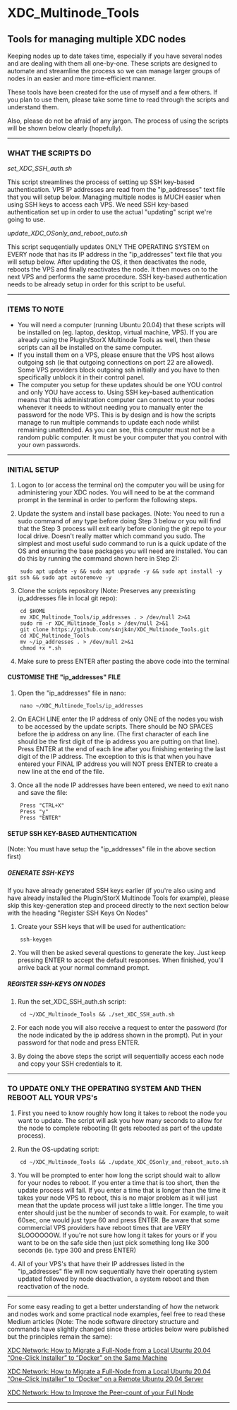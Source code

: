 # XDC_Multinode_Tools
## Tools for managing multiple XDC nodes

Keeping nodes up to date takes time, especially if you have several nodes and are dealing with them all one-by-one. These scripts are designed
to automate and streamline the process so we can manage larger groups of nodes in an easier and more time-efficient manner.

These tools have been created for the use of myself and a few others. If you plan to use them, please take some time to read through the scripts and
understand them.

Also, please do not be afraid of any jargon. The process of using the scripts will be shown below clearly (hopefully).

---

### WHAT THE SCRIPTS DO


_set_XDC_SSH_auth.sh_

This script streamlines the process of setting up SSH key-based authentication. VPS IP addresses are read from the "ip_addresses" text file that you
will setup below. Managing multiple nodes is MUCH easier when using SSH keys to access each VPS. We need SSH key-based authentication set up in order
to use the actual "updating" script we're going to use.


_update_XDC_OSonly_and_reboot_auto.sh_

This script sequqentially updates ONLY THE OPERATING SYSTEM on EVERY node that has its IP address in the "ip_addresses" text file that you will setup
below. After updating the OS, it then deactivates the node, reboots the VPS and finally reactivates the node. It then moves on to the next VPS and
performs the same procedure. SSH key-based authentication needs to be already setup in order for this script to be useful.

---

### ITEMS TO NOTE

* You will need a computer (running Ubuntu 20.04) that these scripts will be installed on (eg. laptop, desktop, virtual machine, VPS). If you are
  already using the Plugin/StorX Multinode Tools as well, then these scripts can all be installed on the same computer. 
* If you install them on a VPS, please ensure that the VPS host allows outgoing ssh (ie that outgoing connections on port 22 are allowed). Some VPS
  providers block outgoing ssh initially and you have to then specifically unblock it in their control panel.
* The computer you setup for these updates should be one YOU control and only YOU have access to. Using SSH key-based authentication means that this
  administration computer can connect to your nodes whenever it needs to without needing you to manually enter the password for the node VPS. This is
  by design and is how the scripts manage to run multiple commands to update each node whilst remaining unattended. As you can see, this computer must
  not be a random public computer. It must be your computer that you control with your own passwords.

---

### INITIAL SETUP

1. Logon to (or access the terminal on) the computer you will be using for administering your XDC nodes. You will need to be at the command prompt
   in the terminal in order to perform the following steps.

2. Update the system and install base packages. (Note: You need to run a sudo command of any type before doing Step 3 below or you will find that the
   Step 3 process will exit early before cloning the git repo to your local drive. Doesn't really matter which command you sudo. The simplest and most
   useful sudo command to run is a quick update of the OS and ensuring the base packages you will need are installed. You can do this by running the
   command shown here in Step 2):

```
    sudo apt update -y && sudo apt upgrade -y && sudo apt install -y git ssh && sudo apt autoremove -y
```

3. Clone the scripts repository (Note: Preserves any preexisting ip_addresses file in local git repo):

```
    cd $HOME
    mv XDC_Multinode_Tools/ip_addresses . > /dev/null 2>&1
    sudo rm -r XDC_Multinode_Tools > /dev/null 2>&1
    git clone https://github.com/s4njk4n/XDC_Multinode_Tools.git
    cd XDC_Multinode_Tools
    mv ~/ip_addresses . > /dev/null 2>&1
    chmod +x *.sh
```
4. Make sure to press ENTER after pasting the above code into the terminal


#### CUSTOMISE THE "ip_addresses" FILE

1. Open the "ip_addresses" file in nano:

```
    nano ~/XDC_Multinode_Tools/ip_addresses
```

2. On EACH LINE enter the IP address of only ONE of the nodes you wish to be accessed by the update scripts. There should be NO SPACES before the ip
   address on any line. (The first character of each line should be the first digit of the ip address you are putting on that line). Press ENTER at the
   end of each line after you finishing entering the last digit of the IP address. The exception to this is that when you have entered your FINAL IP
   address you will NOT press ENTER to create a new line at the end of the file.

3. Once all the node IP addresses have been entered, we need to exit nano and save the file:

```
    Press "CTRL+X" 
    Press "y"
    Press "ENTER"
```


#### SETUP SSH KEY-BASED AUTHENTICATION

(Note: You must have setup the "ip_addresses" file in the above section first)


##### GENERATE SSH-KEYS 

If you have already generated SSH keys earlier (if you're also using and have already installed the Plugin/StorX Multinode Tools for example), please
skip this key-generation step and proceed directly to the next section below with the heading "Register SSH Keys On Nodes"

1. Create your SSH keys that will be used for authentication:

```
    ssh-keygen
```

2. You will then be asked several questions to generate the key. Just keep pressing ENTER to accept the default responses. When finished, you'll
   arrive back at your normal command prompt.


##### REGISTER SSH-KEYS ON NODES

1. Run the set_XDC_SSH_auth.sh script:

```
    cd ~/XDC_Multinode_Tools && ./set_XDC_SSH_auth.sh
```

2. For each node you will also receive a request to enter the password (for the node indicated by the ip address shown in the prompt). Put in
   your password for that node and press ENTER.

3. By doing the above steps the script will sequentially access each node and copy your SSH credentials to it.

---

### TO UPDATE ONLY THE OPERATING SYSTEM AND THEN REBOOT ALL YOUR VPS's

1. First you need to know roughly how long it takes to reboot the node you want to update. The script will ask you how many seconds to allow for
   the node to complete rebooting (It gets rebooted as part of the update process).

2. Run the OS-updating script:

```
    cd ~/XDC_Multinode_Tools && ./update_XDC_OSonly_and_reboot_auto.sh
```

3. You will be prompted to enter how long the script should wait to allow for your nodes to reboot. If you enter a time that is too short, then
   the update process will fail. If you enter a time that is longer than the time it takes your node VPS to reboot, this is no major problem as
   it will just mean that the update process will just take a little longer. The time you enter should just be the number of seconds to wait. 
   For example, to wait 60sec, one would just type 60 and press ENTER. Be aware that some commercial VPS providers have reboot times that are
   VERY SLOOOOOOW. If you're not sure how long it takes for yours or if you want to be on the safe side then just pick something long like
   300 seconds (ie. type 300 and press ENTER)

4. All of your VPS's that have their IP addresses listed in the "ip_addresses" file will now sequentially have their operating system updated followed
   by node deactivation, a system reboot and then reactivation of the node.

---

For some easy reading to get a better understanding of how the network and nodes work and some practical node examples, feel free to read these Medium
articles (Note: The node software directory structure and commands have slightly changed since these articles below were published but the principles
remain the same):

[XDC Network: How to Migrate a Full-Node from a Local Ubuntu 20.04 “One-Click Installer” to “Docker” on the Same Machine](https://medium.com/@s4njk4n/xinfin-xdc-network-how-to-migrate-a-full-node-from-a-local-ubuntu-20-04-fe7af8ab38bd)

[XDC Network: How to Migrate a Full-Node from a Local Ubuntu 20.04 “One-Click Installer” to “Docker” on a Remote Ubuntu 20.04 Server](https://medium.com/@s4njk4n/xinfin-xdc-network-how-to-migrate-a-full-node-from-a-local-ubuntu-20-04-b51624e96db8)

[XDC Network: How to Improve the Peer-count of your Full Node](https://medium.com/@s4njk4n/how-to-improve-the-peer-count-of-your-xinfin-full-node-7372541528b5)

---

